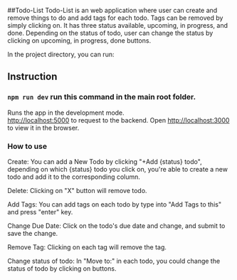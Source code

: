 ##Todo-List
Todo-List is an web application where user can create and remove things to do and add tags for each todo. Tags can be removed by simply clicking on. It has three status available, upcoming, in progress, and done. Depending on the status of todo, user can change the status by clicking on upcoming, in progress, done buttons.

In the project directory, you can run:
## Instruction

### `npm run dev` run this command in the main root folder.

Runs the app in the development mode.\
     [http://localhost:5000](http://localhost:5000) to request to the backend.
Open [http://localhost:3000](http://localhost:3000) to view it in the browser.

### How to use 

Create: You can add a New Todo by clicking "+Add {status} todo", depending on which {status} todo you click on, you're able to create a new todo and add it to the corresponding column.

Delete: Clicking on "X" button will remove todo.

Add Tags: You can add tags on each todo by type into "Add Tags to this" and press "enter" key.

Change Due Date: Click on the todo's due date and change, and submit to save the change. 

Remove Tag: Clicking on each tag will remove the tag.

Change status of todo: In "Move to:" in each todo, you could change the status of todo by clicking on buttons.



